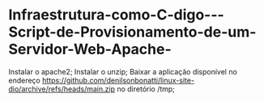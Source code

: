 # Infraestrutura-como-C-digo---Script-de-Provisionamento-de-um-Servidor-Web-Apache-
Instalar o apache2; Instalar o unzip; Baixar a aplicação disponível no endereço https://github.com/denilsonbonatti/linux-site-dio/archive/refs/heads/main.zip no diretório /tmp;
